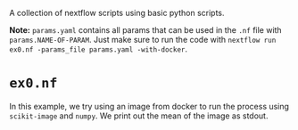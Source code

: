 A collection of nextflow scripts using basic python scripts.

**Note:** `params.yaml` contains all params that can be used in the `.nf` file with `params.NAME-OF-PARAM`. Just make sure to run the code with `nextflow run ex0.nf -params_file params.yaml -with-docker`.

# `ex0.nf`

In this example, we try using an image from docker to run the process using `scikit-image` and `numpy`.
We print out the mean of the image as stdout.


